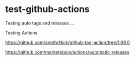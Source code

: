 # test-github-actions
Testing auto tags and releases ...

Testing Actions

https://github.com/anothrNick/github-tag-action/tree/1.69.0

https://github.com/marketplace/actions/automatic-releases